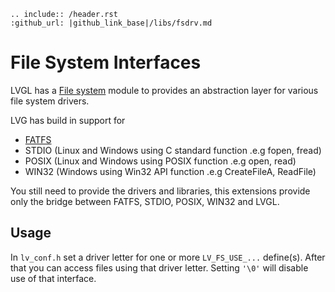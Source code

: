 ```eval_rst
.. include:: /header.rst 
:github_url: |github_link_base|/libs/fsdrv.md
```

# File System Interfaces

LVGL has a [File system](https://docs.lvgl.io/master/overview/file-system.html) module to provides an abstraction layer for various file system drivers.

LVG has build in support for
- [FATFS](http://elm-chan.org/fsw/ff/00index_e.html)
- STDIO (Linux and Windows using C standard function .e.g fopen, fread)
- POSIX (Linux and Windows using POSIX function .e.g open, read)
- WIN32 (Windows using Win32 API function .e.g CreateFileA, ReadFile)

You still need to provide the drivers and libraries, this extensions provide only the bridge between FATFS, STDIO, POSIX, WIN32 and LVGL.

## Usage

In `lv_conf.h` set a driver letter for one or more `LV_FS_USE_...` define(s). After that you can access files using that driver letter. Setting `'\0'` will disable use of that interface.  
